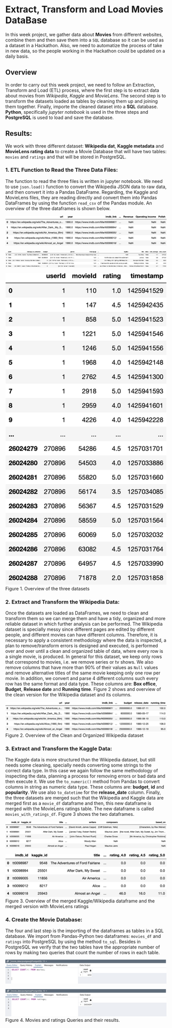 # Extract, Transform and Load Movies DataBase

In this week project, we gather data about **Movies** from different websites, combine them and then save them into a `SQL` database so it can be used as a dataset in a Hackathon. Also, we need to automatize the process of take in new data, so the people working in the Hackathon could be updated on a daily basis.

## Overview

In order to carry out this week project, we need to follow an Extraction, Transform and Load (ETL) process, where  the first step is to extract data about movies from *Wikipedia*, *Kaggle* and *MovieLens*.  The second step is to transform the datasets loaded as tables by cleaning them up and joining them together.  Finally,  importe the cleaned dataset into a  **SQL** database.  **Python**, specifically *jupyter notebook* is used in the three steps and **PostgreSQL** is used to load and save the database.

## Results:

We work with three different dataset: **Wikipedia dat**, **Kaggle metadata** and **MovieLens rating data** to create a Movie Database that will have two tables: `movies` and `ratings` and that will be stored in PostgreSQL.

### 1. ETL Function to Read the Three Data Files:

The function to read the three files is written in jupyter notebook.  We need to use `json.load()` function to convert the Wikipedia JSON data to raw data, and then convert it into a Pandas DataFrame. Regarding, the Kaggle and MovieLens files, they are reading directly and convert them into Pandas DataFrames by using the function `read_csv` of the Pandas module.  An overview of the three dataframes is shown below.

![wiki_1](https://raw.githubusercontent.com/LeidyDoradoM/MoviesETL_Challenge/main/Resources/df_wiki_del1.png)

![kaggle_1](https://raw.githubusercontent.com/LeidyDoradoM/MoviesETL_Challenge/main/Resources/df_kaggle_del1.png)

![ratings_1](https://raw.githubusercontent.com/LeidyDoradoM/MoviesETL_Challenge/main/Resources/df_ratings_del1.png)
Figure 1. Overview of the three datasets

### 2. Extract and Transform the Wikipedia Data:

Once the datasets are loaded as DataFrames, we need to clean and transform them so we can merge them and have a tidy, organized and more reliable dataset in which further analysis can be performed.  The Wikipedia dataset is specially messy since different pages are edited by different people, and different movies can have different columns.  Therefore, it is necessary to apply a consistent methodology where the data is inspected, a plan to remove/transform errors is designed and executed, is performed over and over until a clean and organized table of data, where every row is a single movie, is produced.
In general for this dataset, we keep only rows that correspond to movies, i.e. we remove series or tv shows. We also remove columns that have more than 90% of their values as `Null` values and remove alternative titles of the same movie keeping only one row per movie.  In addition, we convert and parse 4 different columns such every row has the same format and data type. These columns are: **Box office**, **Budget**, **Release date** and **Running time**.  Figure 2 shows and overview of the clean version for the Wikipedia dataset and its columns.

![wiki_2](https://raw.githubusercontent.com/LeidyDoradoM/MoviesETL_Challenge/main/Resources/df_wiki_del2.png)
Figure 2. Overview of the Clean and Organized Wikipedia dataset

### 3. Extract and Transform the Kaggle Data:

The Kaggle data is more structured than the Wikipedia dataset, but still needs some cleaning, specially needs converting some strings to the correct data type. In this case we again follow the same methodology of inspecting the data, planning a process for removing errors or bad data and then execute it. We use the `to_numeric()` method from Pandas to convert columns in string as numeric data type. These columns are: **budget**, **id** and **popularity**.  We use also `to_datetime` for the **release_date** column.  Finally, the three datasets are merged such that the Wikipedia and Kaggle data are merged first as a `movie_df` dataframe and then, this new dataframe is merged with the MovieLens ratings table.  The new dataframe is called `movies_with_ratings_df`.
Figure 3 shows the two dataframes.

![movies_3](https://raw.githubusercontent.com/LeidyDoradoM/MoviesETL_Challenge/main/Resources/df_movies_del3.png)

![moviesrat_3](https://raw.githubusercontent.com/LeidyDoradoM/MoviesETL_Challenge/main/Resources/df_moviesrat_del3.png)
Figure 3. Overview of the merged Kaggle/Wikipedia dataframe and the merged version with MovieLens ratings

### 4. Create the Movie Database:

The four and last step is the importing of the dataframes as tables in a SQL database.  We import from Pandas-Python two dataframes: `movies_df` and `ratings` into PostgreSQL by using the method `to_sql`. Besides in PostgreSQL we verify that the two tables have the appropriate number of rows by making two queries that count the number of rows in each table.

![movies_query](https://raw.githubusercontent.com/LeidyDoradoM/MoviesETL_Challenge/main/Resources/movies_query.png)

![ratings_query](https://raw.githubusercontent.com/LeidyDoradoM/MoviesETL_Challenge/main/Resources/ratings_query.png)
Figure 4. Movies and ratings Queries and their results.
